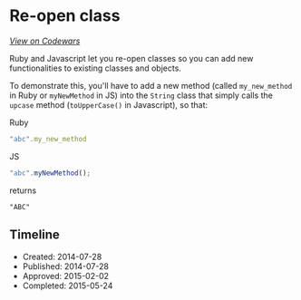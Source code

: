# Re-open class
[*View on Codewars*](https://www.codewars.com/kata/re-open-class)

Ruby and Javascript let you re-open classes so you can add new functionalities to existing classes and objects.

To demonstrate this, you'll have to add a new method (called `my_new_method` in Ruby or `myNewMethod` in JS) into the `String` class that simply calls the `upcase` method (`toUpperCase()` in Javascript), so that:

Ruby
```ruby
"abc".my_new_method
```
JS
```javascript
"abc".myNewMethod();
```

returns 

```
"ABC"
```

## Timeline
- Created: 2014-07-28
- Published: 2014-07-28
- Approved: 2015-02-02
- Completed: 2015-05-24
